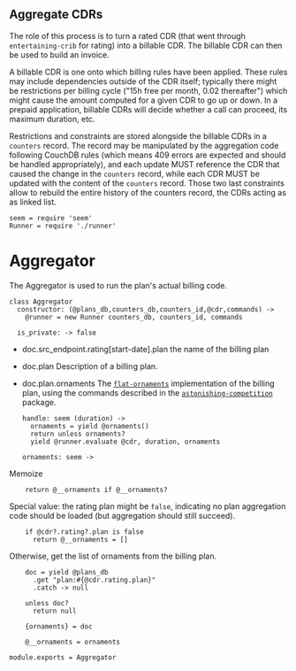 Aggregate CDRs
--------------

The role of this process is to turn a rated CDR (that went through `entertaining-crib` for rating) into a billable CDR. The billable CDR can then be used to build an invoice.

A billable CDR is one onto which billing rules have been applied. These rules may include dependencies outside of the CDR itself; typically there might be restrictions per billing cycle ("15h free per month, 0.02 thereafter") which might cause the amount computed for a given CDR to go up or down. In a prepaid application, billable CDRs will decide whether a call can proceed, its maximum duration, etc.

Restrictions and constraints are stored alongside the billable CDRs in a `counters` record. The record may be manipulated by the aggregation code following CouchDB rules (which means 409 errors are expected and should be handled appropriately), and each update MUST reference the CDR that caused the change in the `counters` record, while each CDR MUST be updated with the content of the `counters` record. Those two last constraints allow to rebuild the entire history of the counters record, the CDRs acting as as linked list.

    seem = require 'seem'
    Runner = require './runner'

Aggregator
==========

The Aggregator is used to run the plan's actual billing code.

    class Aggregator
      constructor: (@plans_db,counters_db,counters_id,@cdr,commands) ->
        @runner = new Runner counters_db, counters_id, commands

      is_private: -> false

* doc.src_endpoint.rating[start-date].plan the name of the billing plan
* doc.plan Description of a billing plan.
* doc.plan.ornaments The [`flat-ornaments`](#pkg.flat-ornaments) implementation of the billing plan, using the commands described in the [`astonishing-competition`](#pkg.astonishing-competition) package.

      handle: seem (duration) ->
        ornaments = yield @ornaments()
        return unless ornaments?
        yield @runner.evaluate @cdr, duration, ornaments

      ornaments: seem ->

Memoize

        return @__ornaments if @__ornaments?

Special value: the rating plan might be `false`, indicating no plan aggregation code should be loaded (but aggregation should still succeed).

        if @cdr?.rating?.plan is false
          return @__ornaments = []

Otherwise, get the list of ornaments from the billing plan.

        doc = yield @plans_db
          .get "plan:#{@cdr.rating.plan}"
          .catch -> null

        unless doc?
          return null

        {ornaments} = doc

        @__ornaments = ornaments

    module.exports = Aggregator
